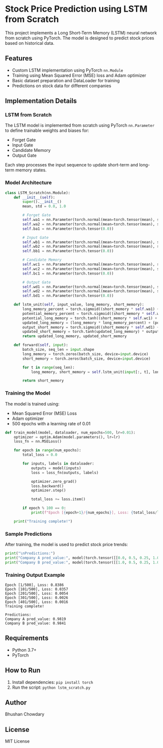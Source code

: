 # Stock Price Prediction using LSTM from Scratch

This project implements a Long Short-Term Memory (LSTM) neural network from scratch using PyTorch. The model is designed to predict stock prices based on historical data.

## Features
- Custom LSTM implementation using PyTorch `nn.Module`
- Training using Mean Squared Error (MSE) loss and Adam optimizer
- Basic dataset preparation and DataLoader for training
- Predictions on stock data for different companies

## Implementation Details

### LSTM from Scratch
The LSTM model is implemented from scratch using PyTorch `nn.Parameter` to define trainable weights and biases for:
- Forget Gate
- Input Gate
- Candidate Memory
- Output Gate

Each step processes the input sequence to update short-term and long-term memory states.

### Model Architecture
```python
class LSTM_Scratch(nn.Module):
    def __init__(self):
        super().__init__()
        mean, std = 0.0, 1.0

        # Forget Gate
        self.wa1 = nn.Parameter(torch.normal(mean=torch.tensor(mean), std=torch.tensor(std)))
        self.wa2 = nn.Parameter(torch.normal(mean=torch.tensor(mean), std=torch.tensor(std)))
        self.ba1 = nn.Parameter(torch.tensor(0.0))

        # Input Gate
        self.wb1 = nn.Parameter(torch.normal(mean=torch.tensor(mean), std=torch.tensor(std)))
        self.wb2 = nn.Parameter(torch.normal(mean=torch.tensor(mean), std=torch.tensor(std)))
        self.bb1 = nn.Parameter(torch.tensor(0.0))

        # Candidate Memory
        self.wc1 = nn.Parameter(torch.normal(mean=torch.tensor(mean), std=torch.tensor(std)))
        self.wc2 = nn.Parameter(torch.normal(mean=torch.tensor(mean), std=torch.tensor(std)))
        self.bc1 = nn.Parameter(torch.tensor(0.0))

        # Output Gate
        self.wd1 = nn.Parameter(torch.normal(mean=torch.tensor(mean), std=torch.tensor(std)))
        self.wd2 = nn.Parameter(torch.normal(mean=torch.tensor(mean), std=torch.tensor(std)))
        self.bd1 = nn.Parameter(torch.tensor(0.0))

    def lstm_unit(self, input_value, long_memory, short_memory):
        long_memory_percent = torch.sigmoid((short_memory * self.wa1) + (input_value * self.wa2) + self.ba1)
        potential_memory_percent = torch.sigmoid((short_memory * self.wb1) + (input_value * self.wb2) + self.bb1)
        potential_long_memory = torch.tanh((short_memory * self.wc1) + (input_value * self.wc2) + self.bc1)
        updated_long_memory = (long_memory * long_memory_percent) + (potential_memory_percent * potential_long_memory)
        output_short_memory = torch.sigmoid((short_memory * self.wd1) + (input_value * self.wd2) + self.bd1)
        updated_short_memory = torch.tanh(updated_long_memory) * output_short_memory
        return updated_long_memory, updated_short_memory

    def forward(self, input):
        batch_size, seq_len = input.shape
        long_memory = torch.zeros(batch_size, device=input.device)
        short_memory = torch.zeros(batch_size, device=input.device)

        for t in range(seq_len):
            long_memory, short_memory = self.lstm_unit(input[:, t], long_memory, short_memory)

        return short_memory
```

### Training the Model
The model is trained using:
- Mean Squared Error (MSE) Loss
- Adam optimizer
- 500 epochs with a learning rate of 0.01

```python
def train_model(model, dataloader, num_epochs=500, lr=0.01):
    optimizer = optim.Adam(model.parameters(), lr=lr)
    loss_fn = nn.MSELoss()

    for epoch in range(num_epochs):
        total_loss = 0.0

        for inputs, labels in dataloader:
            outputs = model(inputs)
            loss = loss_fn(outputs, labels)

            optimizer.zero_grad()
            loss.backward()
            optimizer.step()

            total_loss += loss.item()

        if epoch % 100 == 0:
            print(f"Epoch [{epoch+1}/{num_epochs}], Loss: {total_loss/len(dataloader):.4f}")

    print("Training complete!")
```

### Sample Predictions
After training, the model is used to predict stock price trends:
```python
print("\nPredictions:")
print("Company A pred_value:", model(torch.tensor([[0.0, 0.5, 0.25, 1.0]])).detach().item())
print("Company B pred_value:", model(torch.tensor([[1.0, 0.5, 0.25, 1.0]])).detach().item())
```

### Training Output Example
```
Epoch [1/500], Loss: 0.8386
Epoch [101/500], Loss: 0.0357
Epoch [201/500], Loss: 0.0054
Epoch [301/500], Loss: 0.0026
Epoch [401/500], Loss: 0.0016
Training complete!

Predictions:
Company A pred_value: 0.9819
Company B pred_value: 0.9841
```

## Requirements
- Python 3.7+
- PyTorch

## How to Run
1. Install dependencies: `pip install torch`
2. Run the script: `python lstm_scratch.py`

## Author
Bhushan Chowdary

## License
MIT License